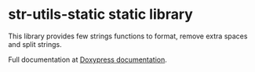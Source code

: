 # str-utils-static static library

This library provides few strings functions to format, remove extra spaces and split strings.

Full documentation at <a href="krisk78.github.io/str-utils-static/html/index.html" target="_blank">Doxypress documentation</a>.
